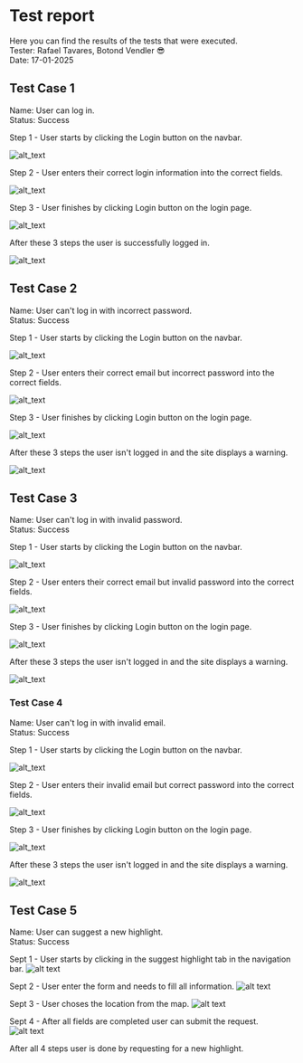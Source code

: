 # Test report

Here you can find the results of the tests that were executed.<br>
Tester: Rafael Tavares, Botond Vendler 😎 <br>
Date: 17-01-2025<br>

## Test Case 1
Name: User can log in. <br>
Status: Success

Step 1 - User starts by clicking the Login button on the navbar.

![alt_text](img/test_cases/login_case1_step1.png)<br>

Step 2 - User enters their correct login information into the correct fields.

![alt_text](img/test_cases/login_case1_step2.png)<br>

Step 3 - User finishes by clicking Login button on the login page.

![alt_text](img/test_cases/login_case1_step3.png)<br>

After these 3 steps the user is successfully logged in.

![alt_text](img/test_cases/login_case1_result.png)<br>


## Test Case 2
Name: User can't log in with incorrect password. <br>
Status: Success

Step 1 - User starts by clicking the Login button on the navbar.

![alt_text](img/test_cases/login_case1_step1.png)<br>

Step 2 - User enters their correct email but incorrect password into the correct fields.

![alt_text](img/test_cases/login_case1_step2.png)<br>

Step 3 - User finishes by clicking Login button on the login page.

![alt_text](img/test_cases/login_case1_step3.png)<br>

After these 3 steps the user isn't logged in and the site displays a warning.

![alt_text](img/test_cases/login_case2_result.png)<br>

## Test Case 3
Name: User can't log in with invalid password. <br>
Status: Success


Step 1 - User starts by clicking the Login button on the navbar.

![alt_text](img/test_cases/login_case1_step1.png)<br>


Step 2 - User enters their correct email but invalid password into the correct fields.

![alt_text](img/test_cases/login_case1_step2.png)<br>

Step 3 - User finishes by clicking Login button on the login page.

![alt_text](img/test_cases/login_case1_step3.png)<br>

After these 3 steps the user isn't logged in and the site displays a warning.

![alt_text](img/test_cases/login_case3_result.png)<br>

### Test Case 4
Name: User can't log in with invalid email. <br>
Status: Success

Step 1 - User starts by clicking the Login button on the navbar.

![alt_text](img/test_cases/login_case1_step1.png)<br>

Step 2 - User enters their invalid email but correct password into the correct fields.

![alt_text](img/test_cases/login_case4_step2.png)<br>

Step 3 - User finishes by clicking Login button on the login page.

![alt_text](img/test_cases/login_case1_step3.png)<br>

After these 3 steps the user isn't logged in and the site displays a warning.

![alt_text](img/test_cases/login_case4_result.png)<br>

## Test Case 5
Name: User can suggest a new highlight. <br>
Status: Success

Sept 1 - User starts by clicking in the suggest highlight tab in the navigation bar.
![alt text](img/test_cases/suggest-highlight1.png)<br>

Sept 2 - User enter the form and needs to fill all information.
![alt text](img/test_cases/suggest-highlight2.png)<br>

Sept 3 - User choses the location from the map.
![alt text](img/test_cases/suggest-highlight3.png)<br>

Sept 4 - After all fields are completed user can submit the request.
![alt text](img/test_cases/suggest-highlight4.1.png)<br>

After all 4 steps user is done by requesting for a new highlight.